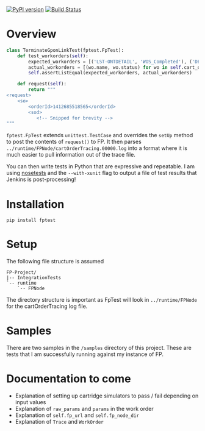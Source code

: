 [![PyPI version](https://badge.fury.io/py/FpTest.svg)](http://badge.fury.io/py/FpTest)
[![Build Status](https://travis-ci.org/oxo42/FpTest.svg?branch=master)](https://travis-ci.org/oxo42/FpTest)

Overview
========

```python
class TerminateGponLinkTest(fptest.FpTest):
    def test_workorders(self):
        expected_workorders = [('LST-ONTDETAIL', 'WOS_Completed'), ('DEL-ONT', 'WOS_Completed')]
        actual_workorders = [(wo.name, wo.status) for wo in self.cart_order_tracing.outgoing_workorders]
        self.assertListEqual(expected_workorders, actual_workorders)

    def request(self):
        return """
<request>
    <so>
        <orderId>1412685518565</orderId>
        <sod>
           <!-- Snipped for brevity -->
"""
```

`fptest.FpTest` extends `unittest.TestCase` and overrides the `setUp` method to post the contents of `request()` to FP.
It then parses `../runtime/FPNode/cartOrderTracing.00000.log` into a format where it is much easier to pull information
out of the trace file.

You can then write tests in Python that are expressive and repeatable.  I am using
[nosetests](https://nose.readthedocs.org/) and the `--with-xunit` flag to output a file of test results that Jenkins is
post-processing!

Installation
============

	pip install fptest

Setup
=====

The following file structure is assumed

    FP-Project/
    |-- IntegrationTests
    `-- runtime
        `-- FPNode

The directory structure is important as FpTest will look in `../runtime/FPNode` for the cartOrderTracing log file.

Samples
=======

There are two samples in the `/samples` directory of this project.  These are tests that I am successfully running
against my instance of FP.

Documentation to come
=====================

* Explanation of setting up cartridge simulators to pass / fail depending on input values
* Explanation of `raw_params` and `params` in the work order
* Explanation of `self.fp_url` and `self.fp_node_dir`
* Explanation of `Trace` and `WorkOrder`